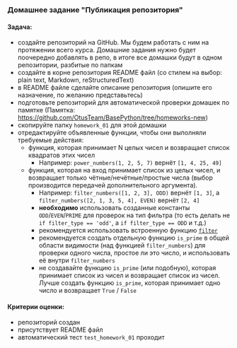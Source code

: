 ### Домашнее задание "Публикация репозитория"
#### Задача:
- создайте репозиторий на GitHub. Мы будем работать с ним на протяжении всего курса. 
  Домашние задания нужно будет поочередно добавлять в репо, 
  в итоге все домашки будут в одном репозитории, разбитые по папкам
- создайте в корне репозитория README файл 
  (со стилем на выбор: plain text, Markdown, reStructuredText)
- в README файле сделайте описание репозитория 
  (опишите его назначение, по желанию представьтесь)
- подготовьте репозиторий для автоматической проверки домашек по памятке 
  (Памятка: https://github.com/OtusTeam/BasePython/tree/homeworks-new)
- скопируйте папку `homework_01` для этой домашки
- отредактируйте объявленные функции, чтобы они выполняли требуемые действия:
  - функция, которая принимает N целых чисел и возвращает список квадратов этих чисел
    - Например: `power_numbers(1, 2, 5, 7)` вернёт `[1, 4, 25, 49]`
  - функция, которая на вход принимает список из целых чисел, и возвращает только чётные/нечётные/простые числа (выбор производится передачей дополнительного аргумента).
    - Например: `filter_numbers([1, 2, 3], ODD)` вернёт `[1, 3]`, а `filter_numbers([2, 1, 3, 5, 4], EVEN)` вернёт `[2, 4]`
    - **необходимо** использовать созданные константы `ODD`/`EVEN`/`PRIME` для проверок на тип фильтра
      (то есть делать не `if filter_type == 'odd'`, а `if filter_type == ODD` и т.д.)
    - рекомендуется использовать встроенную функцию [`filter`](https://docs.python.org/3/library/functions.html#filter)
    - рекомендуется создать отдельную функцию `is_prime` в общей области видимости 
      (над функцией `filter_numbers`) для проверки одного числа, простое ли это число, 
      и использовать её внутри `filter_numbers`
    - не создавайте функцию `is_prime` (или подобную), которая принимает список из чисел и возвращает список из чисел. 
      Лучше создать функцию `is_prime`, которая принимает одно число и возвращает `True` / `False`
#### Критерии оценки:
- репозиторий создан
- присутствует README файл
- автоматический тест `test_homework_01` проходит